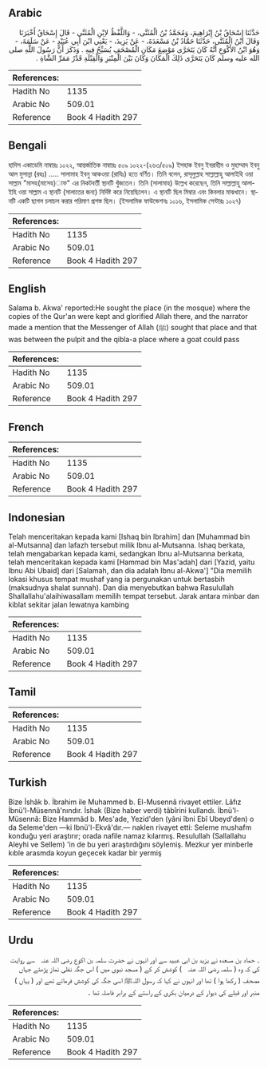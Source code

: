 ## Arabic


<div dir="rtl" lang="ar" style={{fontSize:'larger',backgroundColor:'#f8f9fa',padding:20}}>
حَدَّثَنَا إِسْحَاقُ بْنُ إِبْرَاهِيمَ، وَمُحَمَّدُ بْنُ الْمُثَنَّى، - وَاللَّفْظُ لاِبْنِ الْمُثَنَّى - قَالَ إِسْحَاقُ أَخْبَرَنَا وَقَالَ ابْنُ الْمُثَنَّى، حَدَّثَنَا حَمَّادُ بْنُ مَسْعَدَةَ، - عَنْ يَزِيدَ، - يَعْنِي ابْنَ أَبِي عُبَيْدٍ - عَنْ سَلَمَةَ، - وَهُوَ ابْنُ الأَكْوَعِ أَنَّهُ كَانَ يَتَحَرَّى مَوْضِعَ مَكَانِ الْمُصْحَفِ يُسَبِّحُ فِيهِ ‏.‏ وَذَكَرَ أَنَّ رَسُولَ اللَّهِ صلى الله عليه وسلم كَانَ يَتَحَرَّى ذَلِكَ الْمَكَانَ وَكَانَ بَيْنَ الْمِنْبَرِ وَالْقِبْلَةِ قَدْرُ مَمَرِّ الشَّاةِ ‏.‏
</div>
<div style={{backgroundColor:'#f8f9fa',padding:20, marginBottom: 10}}><table> <thead> <tr> <th>References:</th> <th></th> </tr> </thead> <tbody><tr><td>Hadith No</td><td>1135</td></tr><tr><td>Arabic No</td><td>509.01</td></tr><tr><td>Reference</td><td>Book 4 Hadith 297</td></tr></tbody></table></div>

## Bengali


<div dir="ltr" lang="bn" style={{fontSize:'larger',backgroundColor:'#f8f9fa',padding:20}}>
হাদিস একাডেমি নাম্বারঃ ১০২২, আন্তর্জাতিক নাম্বারঃ ৫০৯ ১০২২-(২৬৩/৫০৯) ইসহাক ইবনু ইবরাহীম ও মুহাম্মাদ ইবনু আল মুসান্না (রহঃ) ..... সালামাহ ইবনু আকওয়া (রাযিঃ) হতে বর্ণিত। তিনি বলেন, রাসূলুল্লাহ সাল্লাল্লাহু আলাইহি ওয়া সাল্লাম "মাসহ(মাসেহ)াফ" এর নিকটবর্তী স্থানটি খুঁজতেন। তিনি (সালামাহ) উল্লেখ করেছেন, তিনি সাল্লাল্লাহু আলাইহি ওয়া সাল্লাম এ স্থানটি (সালাতের জন্য) নির্দিষ্ট করে নিয়েছিলেন। এ স্থানটি ছিল মিম্বার এবং কিবলার মাঝখানে। স্থানটি একটি ছাগল চলাচল করার পরিমাণ প্রশস্ত ছিল। (ইসলামিক ফাউন্ডেশনঃ ১০১৬, ইসলামিক সেন্টারঃ ১০২৭)
</div>
<div style={{backgroundColor:'#f8f9fa',padding:20, marginBottom: 10}}><table> <thead> <tr> <th>References:</th> <th></th> </tr> </thead> <tbody><tr><td>Hadith No</td><td>1135</td></tr><tr><td>Arabic No</td><td>509.01</td></tr><tr><td>Reference</td><td>Book 4 Hadith 297</td></tr></tbody></table></div>

## English


<div dir="ltr" lang="en" style={{fontSize:'larger',backgroundColor:'#f8f9fa',padding:20}}>
Salama b. Akwa' reported:He sought the place (in the mosque) where the copies of the Qur'an were kept and glorified Allah there, and the narrator made a mention that the Messenger of Allah (ﷺ) sought that place and that was between the pulpit and the qibla-a place where a goat could pass
</div>
<div style={{backgroundColor:'#f8f9fa',padding:20, marginBottom: 10}}><table> <thead> <tr> <th>References:</th> <th></th> </tr> </thead> <tbody><tr><td>Hadith No</td><td>1135</td></tr><tr><td>Arabic No</td><td>509.01</td></tr><tr><td>Reference</td><td>Book 4 Hadith 297</td></tr></tbody></table></div>

## French


<div dir="ltr" lang="fr" style={{fontSize:'larger',backgroundColor:'#f8f9fa',padding:20}}>

</div>
<div style={{backgroundColor:'#f8f9fa',padding:20, marginBottom: 10}}><table> <thead> <tr> <th>References:</th> <th></th> </tr> </thead> <tbody><tr><td>Hadith No</td><td>1135</td></tr><tr><td>Arabic No</td><td>509.01</td></tr><tr><td>Reference</td><td>Book 4 Hadith 297</td></tr></tbody></table></div>

## Indonesian


<div dir="ltr" lang="id" style={{fontSize:'larger',backgroundColor:'#f8f9fa',padding:20}}>
Telah menceritakan kepada kami [Ishaq bin Ibrahim] dan [Muhammad bin al-Mutsanna] dan lafazh tersebut milik Ibnu al-Mutsanna. Ishaq berkata, telah mengabarkan kepada kami, sedangkan Ibnu al-Mutsanna berkata, telah menceritakan kepada kami [Hammad bin Mas'adah] dari [Yazid, yaitu Ibnu Abi Ubaid] dari [Salamah, dan dia adalah Ibnu al-Akwa'] "Dia memilih lokasi khusus tempat mushaf yang ia pergunakan untuk bertasbih (maksudnya shalat sunnah). Dan dia menyebutkan bahwa Rasulullah Shallallahu'alaihiwasallam memilih tempat tersebut. Jarak antara minbar dan kiblat sekitar jalan lewatnya kambing
</div>
<div style={{backgroundColor:'#f8f9fa',padding:20, marginBottom: 10}}><table> <thead> <tr> <th>References:</th> <th></th> </tr> </thead> <tbody><tr><td>Hadith No</td><td>1135</td></tr><tr><td>Arabic No</td><td>509.01</td></tr><tr><td>Reference</td><td>Book 4 Hadith 297</td></tr></tbody></table></div>

## Tamil


<div dir="ltr" lang="ta" style={{fontSize:'larger',backgroundColor:'#f8f9fa',padding:20}}>

</div>
<div style={{backgroundColor:'#f8f9fa',padding:20, marginBottom: 10}}><table> <thead> <tr> <th>References:</th> <th></th> </tr> </thead> <tbody><tr><td>Hadith No</td><td>1135</td></tr><tr><td>Arabic No</td><td>509.01</td></tr><tr><td>Reference</td><td>Book 4 Hadith 297</td></tr></tbody></table></div>

## Turkish


<div dir="ltr" lang="tr" style={{fontSize:'larger',backgroundColor:'#f8f9fa',padding:20}}>
Bize İshâk b. İbrahim ile Muhammed b. El-Musennâ rivayet ettiler. Lâfız İbnü'l-Müsennâ'nındır. İshak (Bize haber verdi) tâbîrini kullandı. İbnü'l-Müsennâ: Bize Hammâd b. Mes'ade, Yezid'den (yâni îbni Ebî Ubeyd'den) o da Seleme'den —ki Ibnü'l-Ekvâ'dır.— naklen rivayet etti: Seleme mushafm konduğu yeri araştırır; orada nafile namaz kılarmış. Resulullah (Sallallahu Aleyhi ve Sellem) 'in de bu yeri araştırdığını söylemiş. Mezkur yer minberle kıble arasmda koyun geçecek kadar bir yermiş
</div>
<div style={{backgroundColor:'#f8f9fa',padding:20, marginBottom: 10}}><table> <thead> <tr> <th>References:</th> <th></th> </tr> </thead> <tbody><tr><td>Hadith No</td><td>1135</td></tr><tr><td>Arabic No</td><td>509.01</td></tr><tr><td>Reference</td><td>Book 4 Hadith 297</td></tr></tbody></table></div>

## Urdu


<div dir="rtl" lang="ur" style={{fontSize:'larger',backgroundColor:'#f8f9fa',padding:20}}>
۔ حماد بن مسعدہ نے یزید بن ابی عبید سے اور انہوں نے حضرت سلمہ بن اکوع ‌رضی ‌اللہ ‌عنہ ‌ ‌ سے روایت کی کہ وہ ( سلمہ ‌رضی ‌اللہ ‌عنہ ‌ ‌ ) کوشش کر کے ( مسجد نبوی میں ) اس جگہ نفلی نماز پڑھتے جہاں مصحف ( رکھا ہوا ) تھا اور انہوں نے کہا کہ رسول اللہﷺ اسی جگہ کی کوشش فرماتے تھے اور ( یہاں ) منبر اور قبلے کی دیوار کے درمیان بکری کے راستے کے برابر فاصلہ تھا ۔
</div>
<div style={{backgroundColor:'#f8f9fa',padding:20, marginBottom: 10}}><table> <thead> <tr> <th>References:</th> <th></th> </tr> </thead> <tbody><tr><td>Hadith No</td><td>1135</td></tr><tr><td>Arabic No</td><td>509.01</td></tr><tr><td>Reference</td><td>Book 4 Hadith 297</td></tr></tbody></table></div>